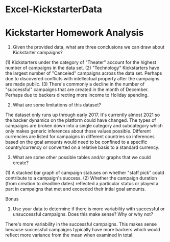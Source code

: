 # Excel-KickstarterData
# Kickstarter Homework Analysis 

1.	Given the provided data, what are three conclusions we can draw about Kickstarter campaigns?

(1) Kickstarters under the category of "Theater" account for the highest number of campaigns in the data set.
(2) "Technology" Kickstarters have the largest number of "Canceled" campaigns across the data set.  Perhaps due to discovered conflicts with intellectual property after the campaigns are made public.
(3) There's commonly a decline in the number of "successful" campaigns that are created in the month of December.  Perhaps due to backers directing more income to Holiday spending.

2.	What are some limitations of this dataset?

The dataset only runs up through early 2017.  It's currently almost 2021 so the backer dynamics on the platform could have changed. The types of campaigns are broken down into a single category and subcategory which only makes generic inferences about those values possible.  Different  currencies are listed for campaigns in different countries so inferences based on the goal amounts would need to be confined to a specific country/currency or converted on a relative basis to a standard currency.

3.	What are some other possible tables and/or graphs that we could create?

(1) A stacked bar graph of campaign statuses on whether "staff pick" could contribute to a campaign's success.
(2) Whether the campaign duration (from creation to deadline dates) reflected a particular status or played a part in campaigns that met and exceeded their intial goal amounts. 

Bonus

1. Use your data to determine if there is more variability with successful or unsuccessful campaigns. Does this make sense? Why or why not?

There's more variability in the successful campaigns.  This makes sense because successful campaigns typically have more backers which would reflect more variance from the mean when examined in total.